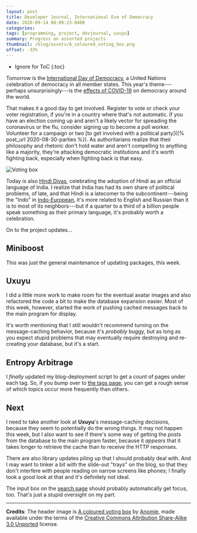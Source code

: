 ```yaml
---
layout: post
title: Developer Journal, International Eve of Democracy
date: 2020-09-14 08:09:23-0400
categories:
tags: [programming, project, devjournal, uxuyu]
summary: Progress on assorted projects
thumbnail: /blog/assets/A_coloured_voting_box.png
offset: -33%
---
```


* Ignore for ToC
{:toc}

Tomorrow is the [International Day of Democracy](https://en.wikipedia.org/wiki/International_Day_of_Democracy), a United Nations celebration of democracy in all member states.  This year's theme---perhaps unsurprisingly---is the [effects of COVID-19](https://www.un.org/en/observances/democracy-day) on democracy around the world.

That makes it a good day to get involved.  Register to vote or check your voter registration, if you're in a country where that's not automatic.  If you have an election coming up and aren't a likely vector for spreading the coronavirus or the flu, consider signing up to become a poll worker.  Volunteer for a campaign or two [to get involved with a political party]({% post_url 2020-08-30-parties %}).  As authoritarians realize that their philosophy and rhetoric don't hold water and aren't compelling to anything like a majority, they're attacking democratic institutions and it's worth fighting back, especially when fighting back is that easy.

![Voting box](/blog/assets/A_coloured_voting_box.png "Voting box")

Today is also [Hindi Divas](https://en.wikipedia.org/wiki/Hindi_Day), celebrating the adoption of Hindi as an official language of India.  I realize that India has had its own share of political problems, of late, and that Hindi is a latecomer to the subcontinent---being the "Indo" in [Indo-European](https://en.wikipedia.org/wiki/Indo-European_languages), it's more related to English and Russian than it is to most of its neighbors---but if a quarter to a third of a billion people speak something as their primary language, it's probably worth a celebration.

On to the project updates...

## Miniboost

This was just the general maintenance of updating packages, this week.

## Uxuyu

I did a little more work to make room for the eventual avatar images and also refactored the code a bit to make the database expansion easier.  Most of this week, however, started the work of pushing cached messages back to the main program for display.

It's worth mentioning that I still wouldn't recommend turning on the message-caching behavior, because it's *probably* buggy, but as long as you expect stupid problems that may eventually require destroying and re-creating your database, but it's a start.

## Entropy Arbitrage

I *finally* updated my blog-deployment script to get a count of pages under each tag.  So, if you bump over to [the tags page](/blog/tags/), you can get a rough sense of which topics occur more frequently than others.

## Next

I need to take another look at **Uxuyu**'s message-caching decisions, because they seem to potentially do the wrong things.  It may not happen this week, but I also want to see if there's some way of getting the posts from the database to the main program faster, because it *appears* that it takes longer to retrieve the cache than to receive the HTTP responses.

There are also library updates piling up that I should probably deal with.  And I may want to tinker a bit with the slide-out "trays" on the blog, so that they don't interfere with people reading on narrow screens like phones; I finally took a good look at that and it's definitely not ideal.

The input box on the [search page](/blog/search/) should probably automatically get focus, too.  That's just a stupid oversight on my part.

* * *

**Credits**:  The header image is [A coloured voting box](https://en.wikipedia.org/wiki/File:A_coloured_voting_box.svg) by [Anomie](https://en.wikipedia.org/wiki/User:Anomie), made available under the terms of the [Creative Commons Attribution Share-Alike 3.0 Unported](https://creativecommons.org/licenses/by-sa/3.0/) license.
